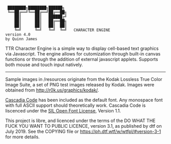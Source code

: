      ████████╗████████╗██████╗ 
     ╚══██╔══╝╚══██╔══╝██╔══██╗
        ██║      ██║   ██████╔╝
        ██║      ██║   ██╔══██╗
        ██║      ██║   ██║  ██║
        ╚═╝      ╚═╝   ╚═╝  ╚═╝   CHARACTER ENGINE
    version 4.0                          
    by Quinn James 

TTR Character Engine is a simple way to display cell-based text graphics via Javascript. The engine allows for cutomization through built-in canvas functions or through the addition of external javascript applets. Supports both mouse and touch input natively.

---

Sample images in /resources originate from the Kodak Lossless True Color Image Suite, a set of PNG test images released by Kodak. Images were obtained from <http://r0k.us/graphics/kodak/>.

[Cascadia Code](https://github.com/microsoft/cascadia-code) has been included as the default font. Any monospace font with full ASCII support should theoretically work. Cascadia Code is liscenced under the [SIL Open Font License](http://scripts.sil.org/OFL), Version 1.1.

This project is libre, and licenced under the terms of the
DO WHAT THE FUCK YOU WANT TO PUBLIC LICENCE, version 3.1,
as published by dtf on July 2019. See the COPYING file or
https://ph.dtf.wtf/w/wtfpl/#version-3-1 for more details.